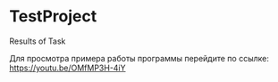 # TestProject
Results of Task

Для просмотра примера работы программы перейдите по ссылке:
https://youtu.be/OMfMP3H-4iY
